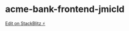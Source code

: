 # acme-bank-frontend-jmicld

[Edit on StackBlitz ⚡️](https://stackblitz.com/edit/acme-bank-frontend-jmicld)